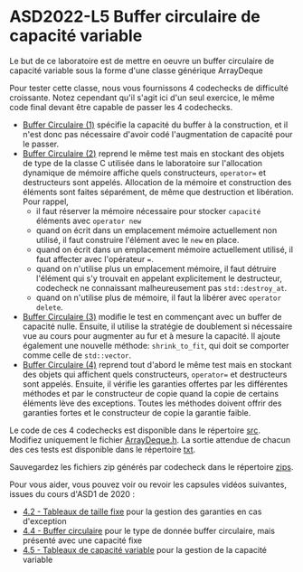 # ASD2022-L5 Buffer circulaire de capacité variable

Le but de ce laboratoire est de mettre en oeuvre un buffer circulaire de capacité variable sous la forme d'une classe générique ArrayDeque<T>

Pour tester cette classe, nous vous fournissons 4 codechecks de difficulté croissante. Notez cependant qu'il s'agit ici d'un seul exercice, le même code final devant être capable de passer les 4 codechecks.  

* [Buffer Circulaire (1)](https://codecheck.io/files/2104260833a69wz83ptbn5rt1m1o9mdgi98) spécifie la capacité 
  du buffer à la construction, et il n'est donc pas nécessaire d'avoir codé l'augmentation de capacité pour le 
  passer. 
* [Buffer Circulaire (2)](https://codecheck.io/files/2104260838dzzrkmsyltbns00m7ylp0f8q0)
  reprend le même test mais en stockant des objets de type de la classe C utilisée dans le 
  laboratoire sur l'allocation dynamique de mémoire affiche quels constructeurs, 
  `operator=` et destructeurs sont appelés. Allocation de la mémoire et construction des 
  éléments sont faites séparément, de même que destruction et libération. Pour rappel, 
    * il faut réserver la mémoire nécessaire pour stocker `capacité` éléments avec `operator new`
    * quand on écrit dans un emplacement mémoire actuellement non utilisé, il faut construire l'élément avec le `new` en place. 
    * quand on écrit dans un emplacement mémoire actuellement utilisé, il faut affecter avec l'opérateur `=`. 
    * quand on n'utilise plus un emplacement mémoire, il faut détruire l'élément qui s'y trouvait en appelant explicitement le destructeur, codecheck ne connaissant malheureusement pas `std::destroy_at`. 
    * quand on n'utilise plus de mémoire, il faut la libérer avec `operator delete`.
* [Buffer Circulaire (3)](https://codecheck.io/files/2104260839ci3p47azayry7cxu4mz90ku7s) 
  modifie le test en commençant avec un buffer de capacité nulle. Ensuite, il utilise 
  la stratégie de doublement si nécessaire vue au cours pour augmenter au fur et à mesure 
  la capacité. Il ajoute également une nouvelle méthode: `shrink_to_fit`, qui doit se 
  comporter comme celle de `std::vector`.
* [Buffer Circulaire (4)](https://codecheck.io/files/2104260840ca196gxe4wqd4k8h1kj84b79w)
  reprend tout d'abord le même test mais en stockant des objets qui affichent quels 
  constructeurs, `operator=` et destructeurs sont appelés. Ensuite, il vérifie les 
  garanties offertes par les différentes méthodes et par le constructeur de copie 
  quand la copie de certains éléments lève des exceptions. Toutes les méthodes doivent 
  offrir des garanties fortes et le constructeur de copie la garantie faible. 

Le code de ces 4 codechecks est disponible dans le répertoire [src](./src). Modifiez uniquement le fichier [ArrayDeque.h](./src/ArrayDeque.h). La sortie attendue de chacun des ces tests est disponible dans le répertoire [txt](./txt). 

Sauvegardez les fichiers zip générés par codecheck dans le répertoire [zips](./zips).

Pour vous aider, vous pouvez voir ou revoir les capsules vidéos suivantes, issues du cours d'ASD1 de 2020 : 

* [4.2 - Tableaux de taille fixe](https://tinyurl.com/yc88dntx) pour la gestion des garanties
  en cas d'exception
* [4.4 - Buffer circulaire](https://tinyurl.com/y9fb3bmm) pour le type de donnée buffer circulaire,
  mais présenté avec une capacité fixe
* [4.5 - Tableaux de capacité variable](https://tinyurl.com/yctdn646) pour la gestion de la 
capacité variable

